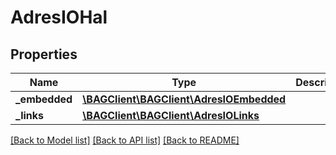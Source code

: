# AdresIOHal

## Properties
Name | Type | Description | Notes
------------ | ------------- | ------------- | -------------
**_embedded** | [**\BAGClient\BAGClient\AdresIOEmbedded**](AdresIOEmbedded.md) |  | [optional] 
**_links** | [**\BAGClient\BAGClient\AdresIOLinks**](AdresIOLinks.md) |  | [optional] 

[[Back to Model list]](../../README.md#documentation-for-models) [[Back to API list]](../../README.md#documentation-for-api-endpoints) [[Back to README]](../../README.md)

